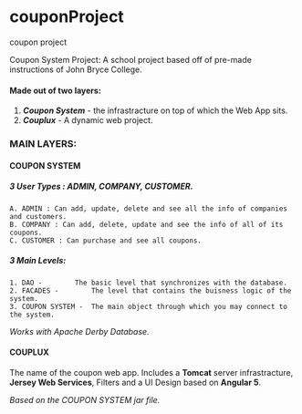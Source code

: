 # couponProject
coupon project

Coupon System Project:
A school project based off of pre-made instructions of John Bryce College.
#### Made out of two layers:
1. ***Coupon System*** - the infrastracture on top of which the Web App sits.
2. ***Couplux*** -  A dynamic web project.
 
 ### MAIN LAYERS:

#### COUPON SYSTEM

##### 3 User Types :  ADMIN, COMPANY, CUSTOMER.
	A. ADMIN : Can add, update, delete and see all the info of companies and customers.
	B. COMPANY : Can add, delete, update and see the info of all of its coupons.
	C. CUSTOMER : Can purchase and see all coupons.
    
##### 3 Main Levels:
	1. DAO -		The basic level that synchronizes with the database.
	2. FACADES -		The level that contains the buisness logic of the system.
	3. COUPON SYSTEM -	The main object through which you may connect to the system. 
 *Works with Apache Derby Database.*

#### COUPLUX 
  
  The name of the coupon web app. 
  Includes a **Tomcat** server infrastracture, **Jersey Web Services**, Filters and a UI Design based on **Angular 5**.
  
   *Based on the COUPON SYSTEM jar file.*
  
